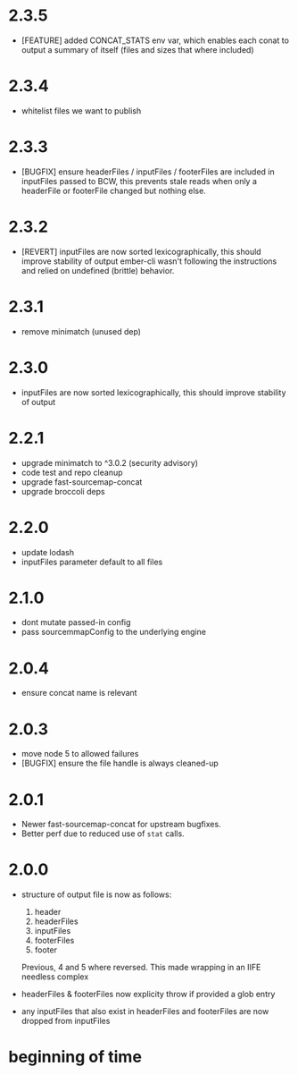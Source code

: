 # 2.3.5

* [FEATURE] added CONCAT_STATS env var, which enables each conat to output a summary of itself (files and sizes that where included)

# 2.3.4

* whitelist files we want to publish

# 2.3.3

 * [BUGFIX] ensure headerFiles / inputFiles / footerFiles are included in inputFiles passed to BCW, this prevents stale reads when only a headerFile or footerFile changed but nothing else.

# 2.3.2

 * [REVERT] inputFiles are now sorted lexicographically, this should improve stability of output
  ember-cli wasn't following the instructions and relied on undefined (brittle) behavior.

# 2.3.1

 * remove minimatch (unused dep)

# 2.3.0

 * inputFiles are now sorted lexicographically, this should improve stability of output

# 2.2.1

 * upgrade minimatch to ^3.0.2 (security advisory)
 * code test and repo cleanup
 * upgrade fast-sourcemap-concat
 * upgrade broccoli deps

# 2.2.0

 * update lodash
 * inputFiles parameter default to all files

# 2.1.0

 * dont mutate passed-in config
 * pass sourcemmapConfig to the underlying engine

# 2.0.4

  * ensure concat name is relevant

# 2.0.3

  * move node 5 to allowed failures
  * [BUGFIX] ensure the file handle is always cleaned-up

# 2.0.1

 * Newer fast-sourcemap-concat for upstream bugfixes.
 * Better perf due to reduced use of `stat` calls.

# 2.0.0

  * structure of output file is now as follows:
    1. header
    2. headerFiles
    3. inputFiles
    4. footerFiles
    5. footer

    Previous, 4 and 5 where reversed. This made wrapping in an IIFE needless
    complex

  * headerFiles & footerFiles now explicity throw if provided a glob entry
  * any inputFiles that also exist in headerFiles and footerFiles are now
    dropped from inputFiles


# beginning of time

